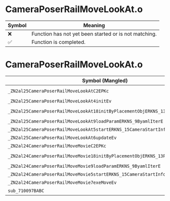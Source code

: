 # CameraPoserRailMoveLookAt.o
| Symbol | Meaning 
| ------------- | ------------- 
| :x: | Function has not yet been started or is not matching. 
| :white_check_mark: | Function is completed. 


# CameraPoserRailMoveLookAt.o
| Symbol (Mangled) | Symbol (Demangled) | Decompiled? |
| ------------- |  ------------- | ------------- |
| `_ZN2al25CameraPoserRailMoveLookAtC2EPKc` | `al::CameraPoserRailMoveLookAt::CameraPoserRailMoveLookAt(char const*)` | :white_check_mark: |
| `_ZN2al25CameraPoserRailMoveLookAt4initEv` | `al::CameraPoserRailMoveLookAt::init(void)` | :white_check_mark: |
| `_ZN2al25CameraPoserRailMoveLookAt18initByPlacementObjERKNS_13PlacementInfoE` | `al::CameraPoserRailMoveLookAt::initByPlacementObj(al::PlacementInfo const&)` | :white_check_mark: |
| `_ZN2al25CameraPoserRailMoveLookAt9loadParamERKNS_9ByamlIterE` | `al::CameraPoserRailMoveLookAt::loadParam(al::ByamlIter const&)` | :white_check_mark: |
| `_ZN2al25CameraPoserRailMoveLookAt5startERKNS_15CameraStartInfoE` | `al::CameraPoserRailMoveLookAt::start(al::CameraStartInfo const&)` | :white_check_mark: |
| `_ZN2al25CameraPoserRailMoveLookAt6updateEv` | `al::CameraPoserRailMoveLookAt::update(void)` | :white_check_mark: |
| `_ZN2al24CameraPoserRailMoveMovieC2EPKc` | `al::CameraPoserRailMoveMovie::CameraPoserRailMoveMovie(char const*)` | :white_check_mark: |
| `_ZN2al24CameraPoserRailMoveMovie18initByPlacementObjERKNS_13PlacementInfoE` | `al::CameraPoserRailMoveMovie::initByPlacementObj(al::PlacementInfo const&)` | :white_check_mark: |
| `_ZN2al24CameraPoserRailMoveMovie9loadParamERKNS_9ByamlIterE` | `al::CameraPoserRailMoveMovie::loadParam(al::ByamlIter const&)` | :white_check_mark: |
| `_ZN2al24CameraPoserRailMoveMovie5startERKNS_15CameraStartInfoE` | `al::CameraPoserRailMoveMovie::start(al::CameraStartInfo const&)` | :white_check_mark: |
| `_ZN2al24CameraPoserRailMoveMovie7exeMoveEv` | `al::CameraPoserRailMoveMovie::exeMove(void)` | :white_check_mark: |
| `sub_710097BABC` | `` | :white_check_mark: |
